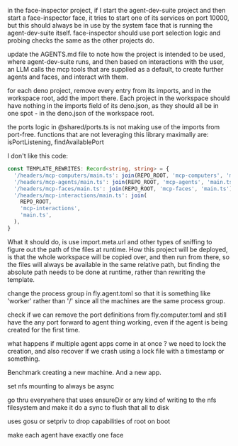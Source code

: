 in the face-inspector project, if I start the agent-dev-suite project and then
start a face-inspector face, it tries to start one of its services on port
10000, but this should always be in use by the system face that is running the
agent-dev-suite itself. face-inspector should use port selection logic and
probing checks the same as the other projects do.

update the AGENTS.md file to note how the project is intended to be used, where
agent-dev-suite runs, and then based on interactions with the user, an LLM calls
the mcp tools that are supplied as a default, to create further agents and
faces, and interact with them.

for each deno project, remove every entry from its imports, and in the workspace
root, add the import there. Each project in the workspace should have nothing in
the imports field of its deno.json, as they should all be in one spot - in the
deno.json of the workspace root.

the ports logic in @shared/ports.ts is not making use of the imports from
port-free. functions that are not leveraging this library maximally are:
isPortListening, findAvailablePort

I don't like this code:

```ts
const TEMPLATE_REWRITES: Record<string, string> = {
  '/headers/mcp-computers/main.ts': join(REPO_ROOT, 'mcp-computers', 'main.ts'),
  '/headers/mcp-agents/main.ts': join(REPO_ROOT, 'mcp-agents', 'main.ts'),
  '/headers/mcp-faces/main.ts': join(REPO_ROOT, 'mcp-faces', 'main.ts'),
  '/headers/mcp-interactions/main.ts': join(
    REPO_ROOT,
    'mcp-interactions',
    'main.ts',
  ),
}
```

What it should do, is use import.meta.url and other types of sniffing to figure
out the path of the files at runtime. How this project will be deployed, is that
the whole workspace will be copied over, and then run from there, so the files
will always be available in the same relative path, but finding the absolute
path needs to be done at runtime, rather than rewriting the template.

change the process group in fly.agent.toml so that it is something like 'worker'
rather than '/' since all the machines are the same process group.

check if we can remove the port definitions from fly.computer.toml and still
have the any port forward to agent thing working, even if the agent is being
created for the first time.

what happens if multiple agent apps come in at once ? we need to lock the
creation, and also recover if we crash using a lock file with a timestamp or
something.

Benchmark creating a new machine. And a new app.

set nfs mounting to always be async

go thru everywhere that uses ensureDir or any kind of writing to the nfs
filesystem and make it do a sync to flush that all to disk

uses gosu or setpriv to drop capabilities of root on boot

make each agent have exactly one face
